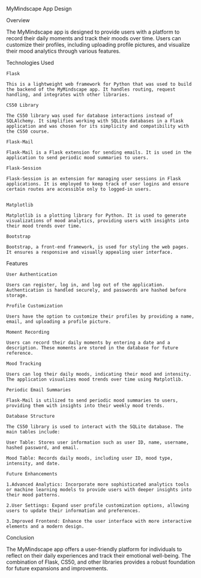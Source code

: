 
MyMindscape App Design

Overview

The MyMindscape app is designed to provide users with a platform to record their daily moments and track their moods over time. Users can customize their profiles, including uploading profile pictures, and visualize their mood analytics through various features.

Technologies Used

    Flask

    This is a lightweight web framework for Python that was used to build the backend of the MyMindscape app. It handles routing, request handling, and integrates with other libraries.

    CS50 Library

    The CS50 library was used for database interactions instead of SQLAlchemy. It simplifies working with SQLite databases in a Flask application and was chosen for its simplicity and compatibility with the CS50 course.

    Flask-Mail

    Flask-Mail is a Flask extension for sending emails. It is used in the application to send periodic mood summaries to users.

    Flask-Session

    Flask-Session is an extension for managing user sessions in Flask applications. It is employed to keep track of user logins and ensure certain routes are accessible only to logged-in users.


    Matplotlib

    Matplotlib is a plotting library for Python. It is used to generate visualizations of mood analytics, providing users with insights into their mood trends over time.

    Bootstrap

    Bootstrap, a front-end framework, is used for styling the web pages. It ensures a responsive and visually appealing user interface.

Features

    User Authentication

    Users can register, log in, and log out of the application. Authentication is handled securely, and passwords are hashed before storage.

    Profile Customization

    Users have the option to customize their profiles by providing a name, email, and uploading a profile picture.

    Moment Recording

    Users can record their daily moments by entering a date and a description. These moments are stored in the database for future reference.

    Mood Tracking

    Users can log their daily moods, indicating their mood and intensity. The application visualizes mood trends over time using Matplotlib.

    Periodic Email Summaries

    Flask-Mail is utilized to send periodic mood summaries to users, providing them with insights into their weekly mood trends.

    Database Structure

    The CS50 library is used to interact with the SQLite database. The main tables include:

    User Table: Stores user information such as user ID, name, username, hashed password, and email.
    
    Mood Table: Records daily moods, including user ID, mood type, intensity, and date.

    Future Enhancements

    1.Advanced Analytics: Incorporate more sophisticated analytics tools or machine learning models to provide users with deeper insights into their mood patterns.

    2.User Settings: Expand user profile customization options, allowing users to update their information and preferences.

    3.Improved Frontend: Enhance the user interface with more interactive elements and a modern design.

Conclusion

The MyMindscape app offers a user-friendly platform for individuals to reflect on their daily experiences and track their emotional well-being. The combination of Flask, CS50, and other libraries provides a robust foundation for future expansions and improvements.

